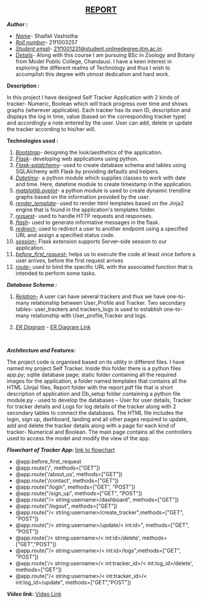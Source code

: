 <u><h2 align="center">REPORT</h1></u>

***Author :***
- *<u>Name</u>*- Shaifali Vashistha
- *<u>Roll number</u>*- 21f1003257
- *<u>Student email</u>*- 21f1001231@student.onlinedegree.iitm.ac.in. 
- *<u>Details</u>*- Along with this course I am pursuing BSc in Zoology and Botany from Model Public College, Chandausi. I have a keen interest in exploring the different realms of Technology and thus I wish to accomplish this degree with utmost dedication and hard work.

**Description :**

In this project I have designed Self Tracker Application with 2 kinds of tracker- Numeric, Boolean which will track progress over time and shows graphs (wherever applicable). Each tracker has its own ID, description and displays the log in time, value (based on the corresponding tracker type) and accordingly a note entered by the user. User can add, delete or update the tracker according to his/her will.

**Technologies used :**
1. *<u>Bootstrap</u>*- designing the look/aesthetics of the application.
2. *<u>Flask</u>*- developing web applications using python.
3. *<u>Flask-sqlalchemy</u>*- used to create database schema and tables using SQLAlchemy with Flask by providing defaults and helpers.
4. *<u>Datetime</u>*- a python module which supplies classes to work with date and time. Here, datetime module to create timestamp in the application.
5. *<u>matplotlib.pyplot</u>*- a python module is used to create dynamic trendline graphs based on the information provided by the user.
6. *<u>render_template</u>*- used to render html templates based on the Jinja2 engine that is found in the application's templates folder.
7. *<u>request</u>*- used to handle HTTP requests and responses.
8. *<u>flash</u>*- used to generate informative messages in the flask.
9. *<u>redirect-</u>* used to redirect a user to another endpoint using a specified URL and assign a specified status code.
10. *<u>session-</u>* Flask extension supports Server-side session to our application.
11. *<u>before_first_request-</u>* helps us to execute the code at least once before a user arrives, before the first request arrives
12. *<u>route-</u>* used to bind the specific URL with the associated function that is intended to perform some tasks.

***Database Schema :***

1. *<u>Relation-</u>* A user can have several trackers and thus we have one-to-many relationship between User_Profile and Tracker. Two secondary tables- user_trackers and trackers_logs is used to establish one-to-many relationship with User_profile,Tracker and logs.

2. *<u>ER Diagram</u>* - [ER Diagram Link](https://drive.google.com/file/d/1gMMSsRCffGzfzePtIJujhxNgMT-kNyog/view?usp=sharing)

<br>

***Architecture and Features:***

The project code is organised based on its utility in different files. I have named my project Self Tracker. Inside this folder there is a python files app.py; sqlite database page; static folder containing all the required images for the application, a folder named templates that contains all the HTML (Jinja) files, Report folder with the report.pdf file that is short description of application and Db_setup folder containing a python file module.py - used to develop the databases – User for user details, Tracker for tracker details and Logs for log details of the tracker along with 2 secondary tables to connect the databases. The HTML file includes the login, sign up, dashboard, landing and all other pages required to update, add and delete the tracker details along with a page for each kind of tracker- Numerical and Boolean. The main page contains all the controllers used to access the model and modify the view of the app.

***Flowchart of Tracker App:*** [link to flowchart](https://drive.google.com/file/d/1b2KmZqacQxGXzwggaUoIBf8AW8xTh2DK/view?usp=sharing)

- @app.before_first_request
- @app.route('/', methods=["GET"])
- @app.route('/about_us', methods=["GET"])
- @app.route('/contact', methods=["GET"])
- @app.route("/login", methods=["GET", "POST"])
- @app.route("/sign_up", methods=["GET", "POST"])
- @app.route("/< string:username>/dashboard",  methods=["GET"])
- @app.route("/logout",  methods=["GET"])
- @app.route("/< string:username>/create_tracker",methods=["GET", "POST"])
- @app.route("/< string:username>/update/< int:id>", methods=["GET", "POST"])
- @app.route('/< string:username>/< int:id>/delete', methods=["GET","POST"])
- @app.route("/< string:username>/< int:id>/logs",methods=["GET", "POST"])
- @app.route('/< string:username>/< int:tracker_id>/< int:log_id>/delete', methods=["GET"]) 
- @app.route("/< string:username>/< int:tracker_id>/< int:log_id>/update", methods=["GET","POST"])


***Video link:*** [Video Link](https://drive.google.com/file/d/12MdkSoQg_NjUYLBQL2-v6HsCdpp1HjnC/view?usp=sharing)